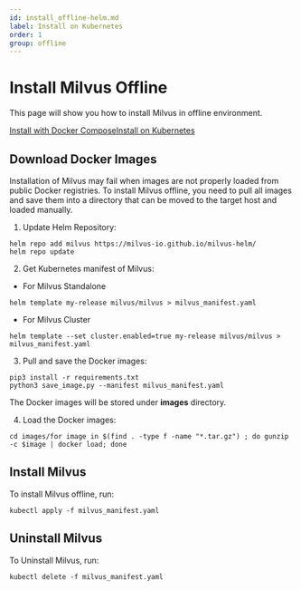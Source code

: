 ```yaml
---
id: install_offline-helm.md
label: Install on Kubernetes
order: 1
group: offline
---
```

# Install Milvus Offline

This page will show you how to install Milvus in offline environment.

<div class="tab-wrapper"><a href="install_offline-docker.md" class=''>Install with Docker Compose</a><a href="install_offline-helm.md" class='active '>Install on Kubernetes</a></div>

## Download Docker Images

Installation of Milvus may fail when images are not properly loaded from public Docker registries. To install Milvus offline, you need to pull all images and save them into a directory that can be moved to the target host and loaded manually.

1. Update Helm Repository:

```
helm repo add milvus https://milvus-io.github.io/milvus-helm/
helm repo update
```

2. Get Kubernetes manifest of Milvus:

- For Milvus Standalone

```
helm template my-release milvus/milvus > milvus_manifest.yaml
```

- For Milvus Cluster

```cluster
helm template --set cluster.enabled=true my-release milvus/milvus > milvus_manifest.yaml
```

3. Pull and save the Docker images:

```
pip3 install -r requirements.txt
python3 save_image.py --manifest milvus_manifest.yaml
```

<div class="alert note">
The Docker images will be stored under <b>images</b> directory.
</div>

4. Load the Docker images:

```
cd images/for image in $(find . -type f -name "*.tar.gz") ; do gunzip -c $image | docker load; done
```

## Install Milvus

To install Milvus offline, run:

```
kubectl apply -f milvus_manifest.yaml
```

## Uninstall Milvus

To Uninstall Milvus, run:

```
kubectl delete -f milvus_manifest.yaml
```

